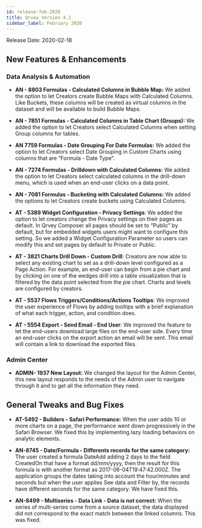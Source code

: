 ```yaml
---
id: release-feb-2020
title: Qrvey Version 4.1
sidebar_label: February 2020
---
```

<div style={{textAlign: "justify"}}>
Release Date: 2020-02-18

## New Features & Enhancements

### Data Analysis & Automation

-   **AN - 8803 Formulas - Calculated Columns in Bubble Map:** We added the option to let Creators create Bubble Maps with Calculated Columns. Like Buckets, these columns will be created as virtual columns in the dataset and will be available to build Bubble Maps.

-   **AN - 7851 Formulas - Calculated Columns in Table Chart (Groups):** We added the option to let Creators select Calculated Columns when setting Group columns for tables.

-   **AN 7759 Formulas - Date Grouping For Date Formulas:** We added the option to let Creators select Date Grouping in Custom Charts using columns that are “Formula - Date Type”.

-   **AN - 7274 Formulas - Drilldown with Calculated Columns:** We added the option to let Creators select calculated columns in the drill-down menu, which is used when an end-user clicks on a data point.

-   **AN - 7081 Formulas - Bucketing with Calculated Columns:** We added the options to let Creators create buckets using Calculated Columns. 

-   **AT - 5389 Widget Configuration - Privacy Settings**: We added the option to let creators change the Privacy settings on their pages as default. In Qrvey Composer all pages should be set to “Public” by default, but for embedded widgets users might want to configure this setting. So we added  a Widget Configuration Parameter so users can modify this and set pages by default to Private or Public.

-   **AT - 3821 Charts Drill Down - Custom Drill**: Creators are now able to select any existing chart to set as a drill-down level configured as a Page Action. For example, an end-user can begin from a pie chart and by clicking on one of the wedges drill into a table visualization that is filtered by the data point selected from the pie chart. Charts and levels are configured by creators. 

-   **AT - 5537 Flows Triggers/Conditions/Actions Tooltips**: We improved the user experience of Flows by adding tooltips with a brief explanation of what each trigger, action, and condition does.

-   **AT - 5554 Export - Send Email - End User**: We improved the feature to let the end-users download large files on the end-user side. Every time an end-user clicks on the export action an email will be sent. This email will contain a link to download the exported files. 

### Admin Center

-   **ADMIN- 1937 New Layout:** We changed the layout for the Admin Center, this new layout responds to the needs of the Admin user to navigate through it and to get all the information they need.

## General Tweaks and Bug Fixes

-   **AT-5492 - Builders - Safari Performance:** When the user adds 10 or more charts on a page, the performance went down progressively in the Safari Browser. We fixed this by implementing lazy loading behaviors on analytic elements. 

-   **AN-8745 - Date/Formula - Differents records for the same category:** The user created a formula DateAdd adding 2 days to the field CreatedOn that have a format dd/mm/yyyy, then the result for this formula is with another format as 2017-06-04T19:47:42.000Z. The application groups the dates taking into account the hour/minutes and seconds but when the user applies See data and Filter by, the records have different seconds for the same category. We have fixed this.

-   **AN-8499 - Multiseries - Data Link - Data is not correct:** When the series of multi-series come from a source dataset, the data displayed did not correspond to the exact match between the linked columns. This was fixed.

</div>